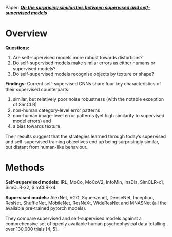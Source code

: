 Paper: [***On the surprising similarities between supervised and self-supervised models***](https://arxiv.org/pdf/2010.08377.pdf)


# Overview
**Questions:**
1)  Are self-supervised models more robust towards distortions?
2) Do self-supervised models make similar errors as either humans or supervised models? 
3) Do self-supervised models recognise objects by texture or shape?

**Findings:**
Current self-supervised CNNs share four key characteristics of their supervised counterparts: 
1. similar, but relatively poor noise robustness (with the notable exception of SimCLR)
2. non-human category-level error patterns
3. non-human image-level error patterns (yet high similarity to supervised model errors) and
4. a bias towards texture

Their results suggest that the strategies learned through today’s supervised and self-supervised training objectives end up being surprisingly similar, but distant from human-like behaviour.


# Methods
**Self-supervised models:** IRL, MoCo, MoCoV2, InfoMin, InsDis, SimCLR-x1, SimCLR-x2, SimCLR-x4.

**Supervised models:** AlexNet, VGG, Squeezenet, DenseNet, Inception, ResNet, ShuffleNet, MobileNet, ResNeXt, WideResNet and MNASNet (all the available pre-trained pytorch models).

They compare supervised and self-supervised models against a comprehensive set of openly available human psychophysical data totalling over 130,000 trials [4, 5].
